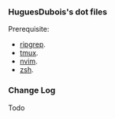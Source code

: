 ### HuguesDubois's dot files

Prerequisite:

- [ripgrep](https://github.com/BurntSushi/ripgrep).
- [tmux](https://github.com/tmux/tmux/wiki).
- [nvim](https://neovim.io/).
- [zsh](https://www.zsh.org/).

### Change Log

Todo
